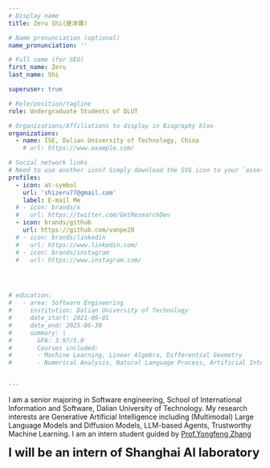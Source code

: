```yaml
---
# Display name
title: Zeru Shi(是泽儒)

# Name pronunciation (optional)
name_pronunciation: ''

# Full name (for SEO)
first_name: Zeru
last_name: Shi

superuser: true

# Role/position/tagline
role: Undergraduate Students of DLUT

# Organizations/Affiliations to display in Biography blox
organizations:
  - name: ISE, Dalian University of Technology, China
    # url: https://www.example.com/

# Social network links
# Need to use another icon? Simply download the SVG icon to your `assets/media/icons/` folder.
profiles:
  - icon: at-symbol
    url: 'shizeru77@gmail.com'
    label: E-mail Me
  # - icon: brands/x
  #   url: https://twitter.com/GetResearchDev
  - icon: brands/github
    url: https://github.com/vanpe20
  # - icon: brands/linkedin
  #   url: https://www.linkedin.com/
  # - icon: brands/instagram
  #   url: https://www.instagram.com/




# education:
#   - area: Software Engineering
#     institution: Dalian University of Technology
#     date_start: 2021-09-01
#     date_end: 2025-06-30
#     summary: |
#       GPA: 3.97/5.0   
#       Courses included:
#       - Machine Learning, Linear Algebra, Differential Geometry
#       - Numerical Analysis, Natural Language Process, Artificial Intelligence


---
```


I am a senior majoring in Software engineering, School of International Information and Software, Dalian University of Technology. My research interests are Generative Artificial Intelligence including (Multimodal) Large Language Models and Diffusion Models, LLM-based Agents, Trustworthy Machine Learning. I am an intern student guided by [Prof.Yongfeng Zhang](https://yongfeng.me/)

<span style="font-size: 24px;">**I will be an intern of Shanghai AI laboratory**</span>

